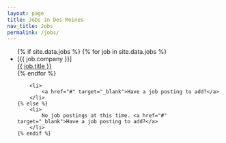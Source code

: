 ```yaml
---
layout: page
title: Jobs in Des Moines
nav_title: Jobs
permalink: /jobs/
---
```


<ul class="list jobs-list">
    {% if site.data.jobs %}
        {% for job in site.data.jobs %}
            <li>
                <div class="title">
                    <span class="group">[{{ job.company }}]</span><br>
                    <a href="{{ job.url }}" target="_blank">{{ job.title }}</a>
                </div>
            </li>
        {% endfor %}

        <li>
            <a href="#" target="_blank">Have a job posting to add?</a>
        </li>
    {% else %}
        <li>
            No job postings at this time. <a href="#" target="_blank">Have a job posting to add?</a>
        </li>
    {% endif %}
</ul>
